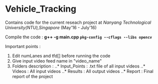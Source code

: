 # Vehicle_Tracking
Contains code for the current reseach project at *Nanyang Technological University(NTU),Singapore* (May'16 - July'16)

Compile the code :  **g++ -g main.cpp `pkg-config --cflags --libs opencv`** 

Important points :
1. Edit numLanes and tfd[] before running the code
2. Give input video feed name in "video_name"
3. Folders description :
..* Input_Points : .txt file of all input videos
..* Videos : All input videos
..* Results : All output videos
..* Report : Final report of the project
